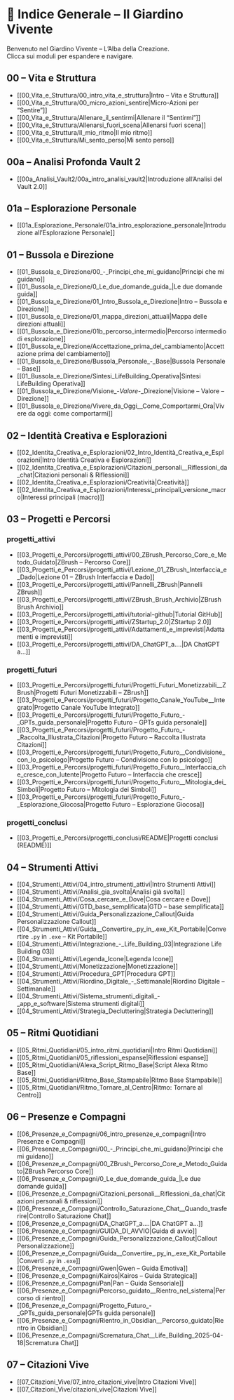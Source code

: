 # 🌿 Indice Generale – Il Giardino Vivente

Benvenuto nel Giardino Vivente – L’Alba della Creazione.  
Clicca sui moduli per espandere e navigare.

## 00 – Vita e Struttura
- [[00_Vita_e_Struttura/00_intro_vita_e_struttura|Intro – Vita e Struttura]]
- [[00_Vita_e_Struttura/00_micro_azioni_sentire|Micro-Azioni per “Sentire”]]
- [[00_Vita_e_Struttura/Allenare_il_sentirmi|Allenare il “Sentirmi”]]
- [[00_Vita_e_Struttura/Allenarsi_fuori_scena|Allenarsi fuori scena]]
- [[00_Vita_e_Struttura/Il_mio_ritmo|Il mio ritmo]]
- [[00_Vita_e_Struttura/Mi_sento_perso|Mi sento perso]]

## 00a – Analisi Profonda Vault 2
- [[00a_Analisi_Vault2/00a_intro_analisi_vault2|Introduzione all’Analisi del Vault 2.0]]

## 01a – Esplorazione Personale
- [[01a_Esplorazione_Personale/01a_intro_esplorazione_personale|Introduzione all’Esplorazione Personale]]

## 01 – Bussola e Direzione
- [[01_Bussola_e_Direzione/00_-_Principi_che_mi_guidano|Principi che mi guidano]]
- [[01_Bussola_e_Direzione/0_Le_due_domande_guida_|Le due domande guida]]
- [[01_Bussola_e_Direzione/01_Intro_Bussola_e_Direzione|Intro – Bussola e Direzione]]
- [[01_Bussola_e_Direzione/01_mappa_direzioni_attuali|Mappa delle direzioni attuali]]
- [[01_Bussola_e_Direzione/01b_percorso_intermedio|Percorso intermedio di esplorazione]]
- [[01_Bussola_e_Direzione/Accettazione_prima_del_cambiamento|Accettazione prima del cambiamento]]
- [[01_Bussola_e_Direzione/Bussola_Personale_-_Base|Bussola Personale – Base]]
- [[01_Bussola_e_Direzione/Sintesi_LifeBuilding_Operativa|Sintesi LifeBuilding Operativa]]
- [[01_Bussola_e_Direzione/Visione_-_Valore_-_Direzione|Visione – Valore – Direzione]]
- [[01_Bussola_e_Direzione/Vivere_da_Oggi__Come_Comportarmi_Ora|Vivere da oggi: come comportarmi]]

## 02 – Identità Creativa e Esplorazioni
- [[02_Identita_Creativa_e_Esplorazioni/02_Intro_Identità_Creativa_e_Esplorazioni|Intro Identità Creativa e Esplorazioni]]
- [[02_Identita_Creativa_e_Esplorazioni/Citazioni_personali__Riflessioni_da_chat|Citazioni personali & Riflessioni]]
- [[02_Identita_Creativa_e_Esplorazioni/Creatività|Creatività]]
- [[02_Identita_Creativa_e_Esplorazioni/Interessi_principali_versione_macro|Interessi principali (macro)]]

## 03 – Progetti e Percorsi
### progetti_attivi
- [[03_Progetti_e_Percorsi/progetti_attivi/00_ZBrush_Percorso_Core_e_Metodo_Guidato|ZBrush – Percorso Core]]
- [[03_Progetti_e_Percorsi/progetti_attivi/Lezione_01_ZBrush_Interfaccia_e_Dado|Lezione 01 – ZBrush Interfaccia e Dado]]
- [[03_Progetti_e_Percorsi/progetti_attivi/Pannelli_ZBrush|Pannelli ZBrush]]
- [[03_Progetti_e_Percorsi/progetti_attivi/ZBrush_Brush_Archivio|ZBrush Brush Archivio]]
- [[03_Progetti_e_Percorsi/progetti_attivi/tutorial-github|Tutorial GitHub]]
- [[03_Progetti_e_Percorsi/progetti_attivi/ZStartup_2.0|ZStartup 2.0]]
- [[03_Progetti_e_Percorsi/progetti_attivi/Adattamenti_e_imprevisti|Adattamenti e imprevisti]]
- [[03_Progetti_e_Percorsi/progetti_attivi/DA_ChatGPT_a....|DA ChatGPT a…]]

### progetti_futuri
- [[03_Progetti_e_Percorsi/progetti_futuri/Progetti_Futuri_Monetizzabili__ZBrush|Progetti Futuri Monetizzabili – ZBrush]]
- [[03_Progetti_e_Percorsi/progetti_futuri/Progetto_Canale_YouTube__Integrato|Progetto Canale YouTube Integrato]]
- [[03_Progetti_e_Percorsi/progetti_futuri/Progetto_Futuro_-_GPTs_guida_personale|Progetto Futuro – GPTs guida personale]]
- [[03_Progetti_e_Percorsi/progetti_futuri/Progetto_Futuro_-_Raccolta_Illustrata_Citazioni|Progetto Futuro – Raccolta Illustrata Citazioni]]
- [[03_Progetti_e_Percorsi/progetti_futuri/Progetto_Futuro__Condivisione_con_lo_psicologo|Progetto Futuro – Condivisione con lo psicologo]]
- [[03_Progetti_e_Percorsi/progetti_futuri/Progetto_Futuro__Interfaccia_che_cresce_con_lutente|Progetto Futuro – Interfaccia che cresce]]
- [[03_Progetti_e_Percorsi/progetti_futuri/Progetto_Futuro__Mitologia_dei_Simboli|Progetto Futuro – Mitologia dei Simboli]]
- [[03_Progetti_e_Percorsi/progetti_futuri/Progetto_Futuro_-_Esplorazione_Giocosa|Progetto Futuro – Esplorazione Giocosa]]

### progetti_conclusi
- [[03_Progetti_e_Percorsi/progetti_conclusi/README|Progetti conclusi (README)]]

## 04 – Strumenti Attivi
- [[04_Strumenti_Attivi/04_intro_strumenti_attivi|Intro Strumenti Attivi]]
- [[04_Strumenti_Attivi/Analisi_gia_svolta|Analisi già svolta]]
- [[04_Strumenti_Attivi/Cosa_cercare_e_Dove|Cosa cercare e Dove]]
- [[04_Strumenti_Attivi/GTD_base_semplificata|GTD – base semplificata]]
- [[04_Strumenti_Attivi/Guida_Personalizzazione_Callout|Guida Personalizzazione Callout]]
- [[04_Strumenti_Attivi/Guida__Convertire_.py_in_.exe_Kit_Portabile|Convertire `.py` in `.exe` – Kit Portabile]]
- [[04_Strumenti_Attivi/Integrazione_-_Life_Building_03|Integrazione Life Building 03]]
- [[04_Strumenti_Attivi/Legenda_Icone|Legenda Icone]]
- [[04_Strumenti_Attivi/Monetizzazione|Monetizzazione]]
- [[04_Strumenti_Attivi/Procedura_GPT|Procedura GPT]]
- [[04_Strumenti_Attivi/Riordino_Digitale_-_Settimanale|Riordino Digitale – Settimanale]]
- [[04_Strumenti_Attivi/Sistema_strumenti_digitali_-_app_e_software|Sistema strumenti digitali]]
- [[04_Strumenti_Attivi/Strategia_Decluttering|Strategia Decluttering]]

## 05 – Ritmi Quotidiani
- [[05_Ritmi_Quotidiani/05_intro_ritmi_quotidiani|Intro Ritmi Quotidiani]]
- [[05_Ritmi_Quotidiani/05_riflessioni_espanse|Riflessioni espanse]]
- [[05_Ritmi_Quotidiani/Alexa_Script_Ritmo_Base|Script Alexa Ritmo Base]]
- [[05_Ritmi_Quotidiani/Ritmo_Base_Stampabile|Ritmo Base Stampabile]]
- [[05_Ritmi_Quotidiani/Ritmo_Tornare_al_Centro|Ritmo: Tornare al Centro]]

## 06 – Presenze e Compagni
- [[06_Presenze_e_Compagni/06_intro_presenze_e_compagni|Intro Presenze e Compagni]]
- [[06_Presenze_e_Compagni/00_-_Principi_che_mi_guidano|Principi che mi guidano]]
- [[06_Presenze_e_Compagni/00_ZBrush_Percorso_Core_e_Metodo_Guidato|ZBrush Percorso Core]]
- [[06_Presenze_e_Compagni/0_Le_due_domande_guida_|Le due domande guida]]
- [[06_Presenze_e_Compagni/Citazioni_personali__Riflessioni_da_chat|Citazioni personali & riflessioni]]
- [[06_Presenze_e_Compagni/Controllo_Saturazione_Chat__Quando_trasferire|Controllo Saturazione Chat]]
- [[06_Presenze_e_Compagni/DA_ChatGPT_a....|DA ChatGPT a…]]
- [[06_Presenze_e_Compagni/GUIDA_DI_AVVIO|Guida di avvio]]
- [[06_Presenze_e_Compagni/Guida_Personalizzazione_Callout|Callout Personalizzazione]]
- [[06_Presenze_e_Compagni/Guida__Convertire_.py_in_.exe_Kit_Portabile|Converti `.py` in `.exe`]]
- [[06_Presenze_e_Compagni/Gwen|Gwen – Guida Emotiva]]
- [[06_Presenze_e_Compagni/Kairos|Kairos – Guida Strategica]]
- [[06_Presenze_e_Compagni/Pan|Pan – Guida Sensoriale]]
- [[06_Presenze_e_Compagni/Percorso_guidato__Rientro_nel_sistema|Percorso di rientro]]
- [[06_Presenze_e_Compagni/Progetto_Futuro_-_GPTs_guida_personale|GPTs guida personale]]
- [[06_Presenze_e_Compagni/Rientro_in_Obsidian__Percorso_guidato|Rientro in Obsidian]]
- [[06_Presenze_e_Compagni/Scrematura_Chat__Life_Building_2025-04-18|Scrematura Chat]]

## 07 – Citazioni Vive
- [[07_Citazioni_Vive/07_intro_citazioni_vive|Intro Citazioni Vive]]
- [[07_Citazioni_Vive/citazioni_vive|Citazioni Vive]]
